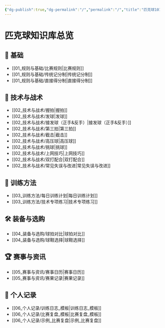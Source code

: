 ```yaml
---
{"dg-publish":true,"dg-permalink":"/","permalink":"/","title":"匹克球101","tags":["gardenEntry"]}
---
```


# 匹克球知识库总览

## 📘 基础

- [[01_规则与基础/比赛规则\|比赛规则]]
- [[01_规则与基础/传统记分制\|传统记分制]]
- [[01_规则与基础/直接得分制\|直接得分制]]


## 🏓 技术与战术

- [[02_技术与战术/握拍\|握拍]]
- [[02_技术与战术/发球\|发球]]
- [[02_技术与战术/接发球（正手&反手）\|接发球（正手&反手）]]
- [[02_技术与战术/第三拍\|第三拍]]
- [[02_技术与战术/截击\|截击]]
- [[02_技术与战术/高压球\|高压球]]
- [[02_技术与战术/挑球\|挑球]]
- [[02_技术与战术/上网技巧\|上网技巧]]
- [[02_技术与战术/双打配合\|双打配合]]
- [[02_技术与战术/常见失误与改进\|常见失误与改进]]

## 💪 训练方法

- [[03_训练方法/每日训练计划\|每日训练计划]]
- [[03_训练方法/技术专项练习\|技术专项练习]]

## 🛠 装备与选购

- [[04_装备与选购/球拍对比\|球拍对比]]
- [[04_装备与选购/球鞋选择\|球鞋选择]]

## 🏆 赛事与资讯

- [[05_赛事与资讯/赛事日历\|赛事日历]]
- [[05_赛事与资讯/赛果记录\|赛果记录]]

## 📝 个人记录

- [[06_个人记录/训练日志_模板\|训练日志_模板]]
- [[06_个人记录/比赛复盘_模板\|比赛复盘_模板]]
- [[06_个人记录/示例_比赛复盘\|示例_比赛复盘]]
